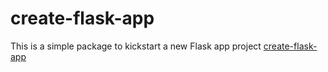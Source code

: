 # create-flask-app

This is a simple package to kickstart a new Flask app project
[create-flask-app](https://github.com/MurphyAdam/create-flask-app)